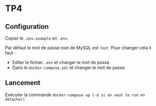 # TP4

## Configuration

Copier le `.env.example` en `.env`.

Par défaut le mot de passe root de MySQL est `root`. Pour changer cela il faut :

- Editer le fichier `.env` et changer le mot de passe
- Dans le `docker-compose.yml` et changer le mot de passe

## Lancement

Exécuter la commande `docker-compose up (-d si on veut le run en détacher)`
